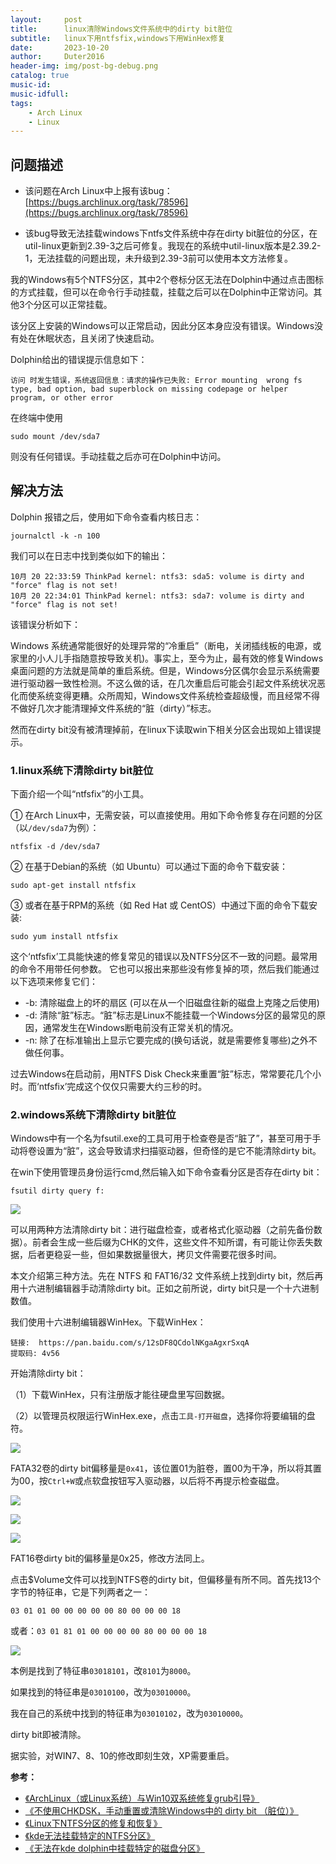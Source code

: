 ```yaml
---
layout:     post
title:      linux清除Windows文件系统中的dirty bit脏位
subtitle:   linux下用ntfsfix,windows下用WinHex修复
date:       2023-10-20
author:     Duter2016
header-img: img/post-bg-debug.png
catalog: true
music-id: 
music-idfull: 
tags:
    - Arch Linux
    - Linux
---
```



## 问题描述

* 该问题在Arch Linux中上报有该bug： [https://bugs.archlinux.org/task/78596](https://bugs.archlinux.org/task/78596)

* 该bug导致无法挂载windows下ntfs文件系统中存在dirty bit脏位的分区，在util-linux更新到2.39-3之后可修复。我现在的系统中util-linux版本是2.39.2-1，无法挂载的问题出现，未升级到2.39-3前可以使用本文方法修复。

我的Windows有5个NTFS分区，其中2个卷标分区无法在Dolphin中通过点击图标的方式挂载，但可以在命令行手动挂载，挂载之后可以在Dolphin中正常访问。其他3个分区可以正常挂载。

该分区上安装的Windows可以正常启动，因此分区本身应没有错误。Windows没有处在休眠状态，且关闭了快速启动。

Dolphin给出的错误提示信息如下：

`访问 时发生错误，系统返回信息：请求的操作已失败: Error mounting  wrong fs type, bad option, bad superblock on missing codepage or helper program, or other error`

在终端中使用

`sudo mount /dev/sda7`

则没有任何错误。手动挂载之后亦可在Dolphin中访问。

## 解决方法

Dolphin 报错之后，使用如下命令查看内核日志：

`journalctl -k -n 100`

我们可以在日志中找到类似如下的输出：

```
10月 20 22:33:59 ThinkPad kernel: ntfs3: sda5: volume is dirty and "force" flag is not set!
10月 20 22:34:01 ThinkPad kernel: ntfs3: sda7: volume is dirty and "force" flag is not set!
```
该错误分析如下：

Windows 系统通常能很好的处理异常的“冷重启”（断电，关闭插线板的电源，或家里的小人儿手指随意按导致关机)。事实上，至今为止，最有效的修复Windows桌面问题的方法就是简单的重启系统。但是，Windows分区偶尔会显示系统需要进行驱动器一致性检测。不这么做的话，在几次重启后可能会引起文件系统状况恶化而使系统变得更糟。众所周知，Windows文件系统检查超级慢，而且经常不得不做好几次才能清理掉文件系统的“脏（dirty）”标志。

然而在dirty bit没有被清理掉前，在linux下读取win下相关分区会出现如上错误提示。

### 1.linux系统下清除dirty bit脏位

下面介绍一个叫“ntfsfix”的小工具。

① 在Arch Linux中，无需安装，可以直接使用。用如下命令修复存在问题的分区（以`/dev/sda7`为例）：

`ntfsfix -d /dev/sda7`

② 在基于Debian的系统（如 Ubuntu）可以通过下面的命令下载安装：

`sudo apt-get install ntfsfix`

③ 或者在基于RPM的系统（如 Red Hat 或 CentOS）中通过下面的命令下载安装:

`sudo yum install ntfsfix`

这个‘ntfsfix’工具能快速的修复常见的错误以及NTFS分区不一致的问题。最常用的命令不用带任何参数。 它也可以报出来那些没有修复掉的项，然后我们能通过以下选项来修复它们：

* -b: 清除磁盘上的坏的扇区 (可以在从一个旧磁盘往新的磁盘上克隆之后使用)
* -d: 清除“脏”标志。“脏”标志是Linux不能挂载一个Windows分区的最常见的原因，通常发生在Windows断电前没有正常关机的情况。
* -n: 除了在标准输出上显示它要完成的(换句话说，就是需要修复哪些)之外不做任何事。

过去Windows在启动前，用NTFS Disk Check来重置“脏”标志，常常要花几个小时。而‘ntfsfix’完成这个仅仅只需要大约三秒的时。

### 2.windows系统下清除dirty bit脏位

Windows中有一个名为fsutil.exe的工具可用于检查卷是否“脏了”，甚至可用于手动将卷设置为“脏”，这会导致请求扫描驱动器，但奇怪的是它不能清除dirty bit。

在win下使用管理员身份运行cmd,然后输入如下命令查看分区是否存在dirty bit：

`fsutil dirty query f:`

![](https://cdn.jsdelivr.net/gh/Duter2016/GitNote-images/Images/2023/10/dirty-bit001.png)

可以用两种方法清除dirty bit：进行磁盘检查，或者格式化驱动器（之前先备份数据）。前者会生成一些​ ​后缀为CHK的文件​​，这些文件不知所谓，有可能让你丢失数据，后者更稳妥一些，但如果数据量很大，拷贝文件需要花很多时间。

本文介绍第三种方法。先在 NTFS 和 FAT16/32 文件系统上找到dirty bit，然后再用十六进制编辑器手动清除dirty bit。正如之前所说，dirty bit只是一个十六进制数值。

我们使用十六进制编辑器WinHex。下载WinHex：

```
链接: ​ ​https://pan.baidu.com/s/12sDF8QCdolNKgaAgxrSxqA​​​​​​​​​​​​​​​​​
提取码: 4v56
```

开始清除dirty bit：

（1）下载WinHex，只有注册版才能往硬盘里写回数据。

（2）以管理员权限运行WinHex.exe，点击`工具-打开磁盘`，选择你将要编辑的盘符。

![](https://cdn.jsdelivr.net/gh/Duter2016/GitNote-images/Images/2023/10/dirty-bit002.png)

FATA32卷的dirty bit偏移量是`0x41`，该位置01为脏卷，置00为干净，所以将其置为00，按`Ctrl+W`或点软盘按钮写入驱动器，以后将不再提示检查磁盘。

![](https://cdn.jsdelivr.net/gh/Duter2016/GitNote-images/Images/2023/10/dirty-bit003.png)

![](https://cdn.jsdelivr.net/gh/Duter2016/GitNote-images/Images/2023/10/dirty-bit004.png)

![](https://cdn.jsdelivr.net/gh/Duter2016/GitNote-images/Images/2023/10/dirty-bit005.png)

FAT16卷dirty bit的偏移量是0x25，修改方法同上。

点击$Volume文件可以找到NTFS卷的dirty bit，但偏移量有所不同。首先找13个字节的特征串，它是下列两者之一：

`03 01 01 00 00 00 00 00 80 00 00 00 18`

或者：`03 01 81 01 00 00 00 00 80 00 00 00 18`

![](https://cdn.jsdelivr.net/gh/Duter2016/GitNote-images/Images/2023/10/dirty-bit006.png)

本例是找到了特征串`03018101`，改`8101`为`8000`。

如果找到的特征串是`03010100`，改为`03010000`。

我在自己的系统中找到的特征串为`03010102`，改为`03010000`。

dirty bit即被清除。

据实验，对WIN7、8、10的修改即刻生效，XP需要重启。

**参考：**
* [《ArchLinux（或Linux系统）与Win10双系统修复grub引导》](https://blog.csdn.net/lixiangITA/article/details/80545304)
* [《不使用CHKDSK，手动重置或清除Windows中的 dirty bit （脏位）》](https://blog.51cto.com/u_9843231/4844617)
* [《Linux下NTFS分区的修复和恢复》](https://github.com/LCTT/TranslateProject/blob/master/published/201310/NTFS%20Partition%20Repair%20and%20Recovery%20In%20Linux.md#L1)
* [《kde无法挂载特定的NTFS分区》](https://bbs.archlinuxcn.org/viewtopic.php?id=13801)
* [《无法在kde dolphin中挂载特定的磁盘分区》](https://bbs.archlinuxcn.org/viewtopic.php?id=13476)
